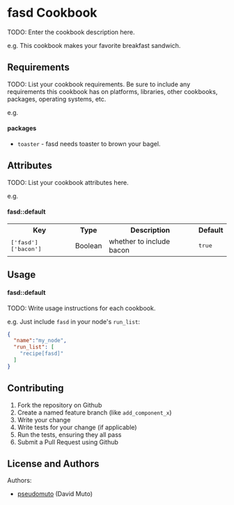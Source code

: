 fasd Cookbook
=============
TODO: Enter the cookbook description here.

e.g.
This cookbook makes your favorite breakfast sandwich.

Requirements
------------
TODO: List your cookbook requirements. Be sure to include any requirements this cookbook has on platforms, libraries, other cookbooks, packages, operating systems, etc.

e.g.
#### packages
- `toaster` - fasd needs toaster to brown your bagel.

Attributes
----------
TODO: List your cookbook attributes here.

e.g.
#### fasd::default
<table>
  <tr>
    <th>Key</th>
    <th>Type</th>
    <th>Description</th>
    <th>Default</th>
  </tr>
  <tr>
    <td><tt>['fasd']['bacon']</tt></td>
    <td>Boolean</td>
    <td>whether to include bacon</td>
    <td><tt>true</tt></td>
  </tr>
</table>

Usage
-----
#### fasd::default
TODO: Write usage instructions for each cookbook.

e.g.
Just include `fasd` in your node's `run_list`:

```json
{
  "name":"my_node",
  "run_list": [
    "recipe[fasd]"
  ]
}
```

Contributing
------------

1. Fork the repository on Github
2. Create a named feature branch (like `add_component_x`)
3. Write your change
4. Write tests for your change (if applicable)
5. Run the tests, ensuring they all pass
6. Submit a Pull Request using Github

License and Authors
-------------------
Authors:

* [pseudomuto] (David Muto)

[pseudomuto]: https://github.com/pseudomuto
